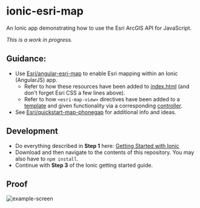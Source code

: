 # ionic-esri-map
An Ionic app demonstrating how to use the Esri ArcGIS API for JavaScript.

_This is a work in progress._

## Guidance:
- Use [Esri/angular-esri-map](https://github.com/Esri/angular-esri-map) to enable Esri mapping within an Ionic (AngularJS) app.
  - Refer to how these resources have been added to [index.html](https://github.com/jwasilgeo/ionic-esri-map/blob/master/www/index.html#L23-L26) (and don't forget Esri CSS a few lines above).
  - Refer to how `<esri-map-view>` directives have been added to a [template](https://github.com/jwasilgeo/ionic-esri-map/blob/master/www/templates/tab-esri.html) and given functionality via a corresponding [controller](https://github.com/jwasilgeo/ionic-esri-map/blob/master/www/js/controllers.js#L5).
- See [Esri/quickstart-map-phonegap](https://github.com/Esri/quickstart-map-phonegap) for additional info and ideas.

## Development
- Do everything described in **Step 1** here: [Getting Started with Ionic](http://ionicframework.com/getting-started/)
- Download and then navigate to the contents of this repository. You may also have to `npm install`.
- Continue with **Step 3** of the Ionic getting started guide.

## Proof
![example-screen](https://raw.github.com/jwasilgeo/ionic-esri-map/master/example-screen.PNG)
